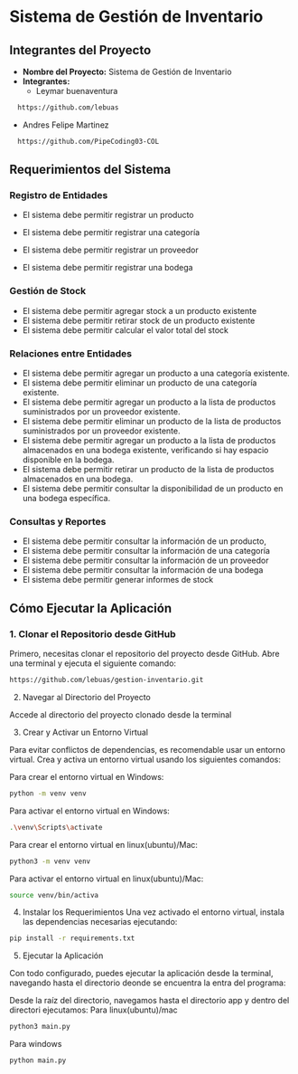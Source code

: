 # Sistema de Gestión de Inventario

## Integrantes del Proyecto
- **Nombre del Proyecto:** Sistema de Gestión de Inventario
- **Integrantes:**
  - Leymar buenaventura
```sh
  https://github.com/lebuas
```
  - Andres Felipe Martinez
```sh
  https://github.com/PipeCoding03-COL
```

## Requerimientos del Sistema

### Registro de Entidades
- El sistema debe permitir registrar un producto
- El sistema debe permitir registrar una categoría
- El sistema debe permitir registrar un proveedor

- El sistema debe permitir registrar una bodega 

### Gestión de Stock
- El sistema debe permitir agregar stock a un producto existente
- El sistema debe permitir retirar stock de un producto existente
- El sistema debe permitir calcular el valor total del stock

### Relaciones entre Entidades
- El sistema debe permitir agregar un producto a una categoría existente.
- El sistema debe permitir eliminar un producto de una categoría existente.
- El sistema debe permitir agregar un producto a la lista de productos suministrados por un proveedor existente.
- El sistema debe permitir eliminar un producto de la lista de productos suministrados por un proveedor existente.
- El sistema debe permitir agregar un producto a la lista de productos almacenados en una bodega existente, verificando si hay espacio disponible en la bodega.
- El sistema debe permitir retirar un producto de la lista de productos almacenados en una bodega.
- El sistema debe permitir consultar la disponibilidad de un producto en una bodega específica.

### Consultas y Reportes
- El sistema debe permitir consultar la información de un producto,
- El sistema debe permitir consultar la información de una categoría
- El sistema debe permitir consultar la información de un proveedor
- El sistema debe permitir consultar la información de una bodega
- El sistema debe permitir generar informes de stock


## Cómo Ejecutar la Aplicación

### 1. Clonar el Repositorio desde GitHub
Primero, necesitas clonar el repositorio del proyecto desde GitHub. Abre una terminal y ejecuta el siguiente comando:
```sh
https://github.com/lebuas/gestion-inventario.git
```
2. Navegar al Directorio del Proyecto

Accede al directorio del proyecto clonado desde la terminal

3. Crear y Activar un Entorno Virtual

Para evitar conflictos de dependencias, es recomendable usar un entorno virtual. Crea y activa un entorno virtual usando los siguientes comandos:

 Para crear el entorno virtual en Windows:
 ```sh
python -m venv venv
```

 Para activar el entorno virtual en Windows:
 ```sh
.\venv\Scripts\activate
```
 Para crear el entorno virtual en linux(ubuntu)/Mac:
 ```sh
python3 -m venv venv
```

 Para activar el entorno virtual en linux(ubuntu)/Mac:
 ```sh
source venv/bin/activa
```
4. Instalar los Requerimientos
Una vez activado el entorno virtual, instala las dependencias necesarias ejecutando:
```sh
pip install -r requirements.txt
```
5. Ejecutar la Aplicación

Con todo configurado, puedes ejecutar la aplicación desde la terminal, navegando hasta el directorio deonde se encuentra la entra del programa:

Desde la raíz del directorio, navegamos hasta el directorio app y dentro del directori ejecutamos:
Para linux(ubuntu)/mac
```sh
python3 main.py
```
Para windows

```sh
python main.py
